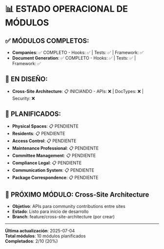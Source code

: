 # 📊 ESTADO OPERACIONAL DE MÓDULOS

## ✅ MÓDULOS COMPLETOS:
- **Companies**: ✅ COMPLETO - Hooks: ✅ | Tests: ✅ | Framework: ✅
- **Document Generation**: ✅ COMPLETO - Hooks: ✅ | Tests: ✅ | Framework: ✅

## 🔄 EN DISEÑO:
- **Cross-Site Architecture**: 📋 INICIANDO - APIs: ❌ | DocTypes: ❌ | Security: ❌

## 📅 PLANIFICADOS:
- **Physical Spaces**: 📋 PENDIENTE
- **Residents**: 📋 PENDIENTE  
- **Access Control**: 📋 PENDIENTE
- **Maintenance Professional**: 📋 PENDIENTE
- **Committee Management**: 📋 PENDIENTE
- **Compliance Legal**: 📋 PENDIENTE
- **Communication System**: 📋 PENDIENTE
- **Package Correspondence**: 📋 PENDIENTE

## 🎯 PRÓXIMO MÓDULO: Cross-Site Architecture
- **Objetivo**: APIs para community contributions entre sites
- **Estado**: Listo para inicio de desarrollo
- **Branch**: feature/cross-site-architecture (por crear)

---
**Última actualización**: 2025-07-04  
**Total módulos**: 10 módulos planificados  
**Completados**: 2/10 (20%)